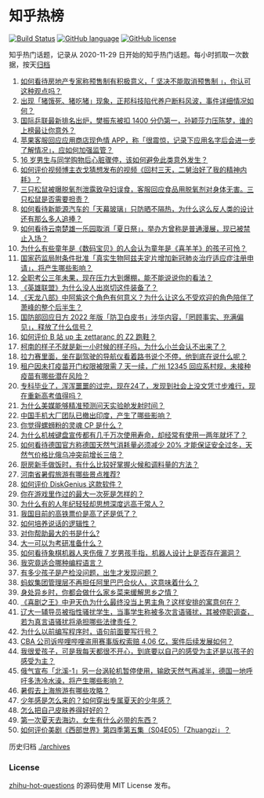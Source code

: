# 知乎热榜
[![Build Status](https://github.com/ToWeLong/zhihu-hot-questions/workflows/CI/badge.svg)](https://github.com/ToWeLong/zhihu-hot-questions/actions)
[![GitHub language](https://img.shields.io/badge/language-golang-orange.svg)](https://golang.org/)
[![GitHub license](https://img.shields.io/github/license/ToWeLong/zhihu-hot-questions)](https://github.com/ToWeLong/zhihu-hot-questions/blob/main/LICENSE)

知乎热门话题，记录从 2020-11-29 日开始的知乎热门话题。每小时抓取一次数据，按天[归档](./archives)

<!-- BEGIN -->

1. [如何看待房地产专家称预售制有积极意义，「 坚决不能取消预售制 」，你认可这种观点吗？](https://www.zhihu.com/question/545245064)
1. [出现「猪饿死、猪吃猪」现象，正邦科技陷代养户断料风波，事件详细情况如何？](https://www.zhihu.com/question/545171082)
1. [国际乒联最新排名出炉，樊振东被扣 1400 分仍第一，孙颖莎力压陈梦，谁的上榜最让你意外？](https://www.zhihu.com/question/545336025)
1. [苹果客服回应应用商店现色情 APP，称「很震惊，记录下应用名字后会进一步了解情况」，应如何加强监管？](https://www.zhihu.com/question/545368461)
1. [16 岁男生与同学购物后心脏骤停，该如何避免此类意外发生？](https://www.zhihu.com/question/545109826)
1. [如何评价视频博主衣戈猜想发布的视频《回村三天，二舅治好了我的精神内耗》？](https://www.zhihu.com/question/545268208)
1. [三只松鼠被曝脱氧剂泄露致孕妇误食，客服回应食品用脱氧剂对身体无害。三只松鼠是否需要担责？](https://www.zhihu.com/question/545176406)
1. [如何看待新能源汽车的「天幕玻璃」只防晒不隔热，为什么这么反人类的设计还有那么多人追捧？](https://www.zhihu.com/question/545236684)
1. [如何看待云南楚雄一乐园取消「夏日祭」，举办方曾称是普通漫展，现已被禁止入场？](https://www.zhihu.com/question/545236824)
1. [为什么有些童年是《数码宝贝》的人会认为童年是《喜羊羊》的孩子可怜？](https://www.zhihu.com/question/509954331)
1. [国家药监局附条件批准「真实生物阿兹夫定片增加新冠肺炎治疗适应症注册申请」，将产生哪些影响？](https://www.zhihu.com/question/545252149)
1. [全职考公三年未果，现在压力大到爆棚，能不能说说你的看法？](https://www.zhihu.com/question/544408600)
1. [《英雄联盟》为什么没人出岚切这件装备了？](https://www.zhihu.com/question/533125445)
1. [《天龙八部》中阿紫这个角色有何意义？为什么让这么不受欢迎的角色陪伴了萧峰的整个后半生？](https://www.zhihu.com/question/26080684)
1. [国防部回应日方 2022 年版「防卫白皮书」涉华内容，「罔顾事实、充满偏见」，释放了什么信号？](https://www.zhihu.com/question/545380321)
1. [如何评价 B 站 up 主 zettaranc 的 Z2 跑鞋？](https://www.zhihu.com/question/545034836)
1. [柯南的样子不就是新一小时候的样子吗，为什么小兰会认不出来了？](https://www.zhihu.com/question/308603467)
1. [拉力赛里面，坐在副驾驶的导航仪看着路书说个不停，他到底在说什么呢？](https://www.zhihu.com/question/452484364)
1. [租户因未打疫苗开门权限被限需 7 天一续，广州 12345 回应系村规，未接种疫苗有哪些潜在风险？](https://www.zhihu.com/question/545350241)
1. [专科毕业了，浑浑噩噩的过完，现在24了，发现到社会上没文凭寸步难行，现在重新高考值得吗？](https://www.zhihu.com/question/421968816)
1. [为什么美媒能够精准预测问天实验舱发射时间？](https://www.zhihu.com/question/545143717)
1. [中国手机大厂团队已撤出印度，产生了哪些影响？](https://www.zhihu.com/question/544980146)
1. [你觉得螺蛳粉的灵魂 CP 是什么？](https://www.zhihu.com/question/543071846)
1. [为什么机械键盘宣传都有几千万次使用寿命，却经常有使用一两年就坏了？](https://www.zhihu.com/question/531560970)
1. [如何看待德国官方称德国天然气消耗量必须减少 20% 才能保证安全过冬，天然气价格比俄乌冲突前增长三倍？](https://www.zhihu.com/question/545023298)
1. [厨房新手做饭时，有什么比较好掌握火候和调料量的方法？](https://www.zhihu.com/question/541183841)
1. [河南省暑假旅游有哪些景点推荐?](https://www.zhihu.com/question/524731256)
1. [如何评价 DiskGenius 这款软件？](https://www.zhihu.com/question/47503655)
1. [你在游戏里作过的最大一次死是怎样的？](https://www.zhihu.com/question/35997880)
1. [为什么有的人年纪轻轻却思想深度远高于常人？](https://www.zhihu.com/question/67473950)
1. [我国目前的高铁票价是高了还是低了？](https://www.zhihu.com/question/493341688)
1. [如何培养说话的逻辑性？](https://www.zhihu.com/question/23980585)
1. [对你帮助最大的书是什么?](https://www.zhihu.com/question/333995687)
1. [大一可以为考研准备什么？](https://www.zhihu.com/question/267700809)
1. [如何看待象棋机器人夹伤俄 7 岁男孩手指，机器人设计上是否存在漏洞？](https://www.zhihu.com/question/545234774)
1. [我究竟适合哪种编程语言？](https://www.zhihu.com/question/542760906)
1. [有多少孩子是产检没问题，出生才发现问题？](https://www.zhihu.com/question/320505054)
1. [蚂蚁集团管理层不再担任阿里巴巴合伙人，这意味着什么？](https://www.zhihu.com/question/545330040)
1. [身处异乡时，你都会做什么家乡菜来缓解思乡之情？](https://www.zhihu.com/question/542322673)
1. [《喜剧之王》中尹天仇为什么最终没当上男主角？这样安排的寓意何在？](https://www.zhihu.com/question/50973106)
1. [辽大一辅导员被指性骚扰学生，当事学生称被多次言语骚扰，其被停职调查，若为真言语骚扰将承担哪些法律责任？](https://www.zhihu.com/question/545332416)
1. [为什么以前编写程序时，语句前面要写行号？](https://www.zhihu.com/question/538266557)
1. [CBA 公司诉哔哩哔哩盗用赛事版权索赔 4.06 亿，案件后续发展如何？](https://www.zhihu.com/question/545283579)
1. [我很爱孩子，可是我每天都很不开心，到底要以自己的感受为主还是以孩子的感受为主？](https://www.zhihu.com/question/544525225)
1. [俄气宣布「北溪-1」另一台涡轮机暂停使用，输欧天然气再减半，德国一地呼吁多洗冷水澡，将产生哪些影响？](https://www.zhihu.com/question/545340716)
1. [暑假去上海旅游有哪些攻略？](https://www.zhihu.com/question/467943105)
1. [少年感是怎么来的？如何穿出专属夏天的少年感？](https://www.zhihu.com/question/543893475)
1. [怎么把自己皮肤养得好好的？](https://www.zhihu.com/question/35033860)
1. [第一次夏天去海边，女生有什么必带的东西？](https://www.zhihu.com/question/479429361)
1. [如何评价美剧《西部世界》第四季第五集（S04E05）「Zhuangzi」？](https://www.zhihu.com/question/543909018)

<!-- END -->

历史归档 [./archives](./archives)


### License
[zhihu-hot-questions](https://github.com/towelong/zhihu-hot-questions) 的源码使用 MIT License 发布。